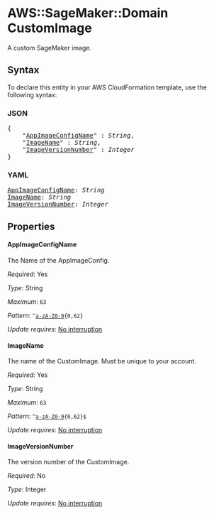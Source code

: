 # AWS::SageMaker::Domain CustomImage

A custom SageMaker image.

## Syntax

To declare this entity in your AWS CloudFormation template, use the following syntax:

### JSON

<pre>
{
    "<a href="#appimageconfigname" title="AppImageConfigName">AppImageConfigName</a>" : <i>String</i>,
    "<a href="#imagename" title="ImageName">ImageName</a>" : <i>String</i>,
    "<a href="#imageversionnumber" title="ImageVersionNumber">ImageVersionNumber</a>" : <i>Integer</i>
}
</pre>

### YAML

<pre>
<a href="#appimageconfigname" title="AppImageConfigName">AppImageConfigName</a>: <i>String</i>
<a href="#imagename" title="ImageName">ImageName</a>: <i>String</i>
<a href="#imageversionnumber" title="ImageVersionNumber">ImageVersionNumber</a>: <i>Integer</i>
</pre>

## Properties

#### AppImageConfigName

The Name of the AppImageConfig.

_Required_: Yes

_Type_: String

_Maximum_: <code>63</code>

_Pattern_: <code>^[a-zA-Z0-9](-*[a-zA-Z0-9]){0,62}</code>

_Update requires_: [No interruption](https://docs.aws.amazon.com/AWSCloudFormation/latest/UserGuide/using-cfn-updating-stacks-update-behaviors.html#update-no-interrupt)

#### ImageName

The name of the CustomImage. Must be unique to your account.

_Required_: Yes

_Type_: String

_Maximum_: <code>63</code>

_Pattern_: <code>^[a-zA-Z0-9]([-.]?[a-zA-Z0-9]){0,62}$</code>

_Update requires_: [No interruption](https://docs.aws.amazon.com/AWSCloudFormation/latest/UserGuide/using-cfn-updating-stacks-update-behaviors.html#update-no-interrupt)

#### ImageVersionNumber

The version number of the CustomImage.

_Required_: No

_Type_: Integer

_Update requires_: [No interruption](https://docs.aws.amazon.com/AWSCloudFormation/latest/UserGuide/using-cfn-updating-stacks-update-behaviors.html#update-no-interrupt)

